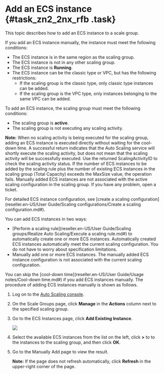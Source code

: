 # Add an ECS instance {#task_zn2_2nx_rfb .task}

This topic describes how to add an ECS instance to a scale group.

If you add an ECS instance manually, the instance must meet the following conditions:

-   The ECS instance is in the same region as the scaling group.
-   The ECS instance is not in any other scaling group.
-   The ECS instance is **Running**.
-   The ECS instance can be the classic type or VPC, but has the following restrictions:
    -   If the scaling group is the classic type, only classic type instances can be added.
    -   If the scaling group is the VPC type, only instances belonging to the same VPC can be added.

To add an ECS instance, the scaling group must meet the following conditions:

-   The scaling group is **active**.
-   The scaling group is not executing any scaling activity.

**Note:** When no scaling activity is being executed for the scaling group, adding an ECS instance is executed directly without waiting for the cool-down time. A successful return indicates that the Auto Scaling service will shortly execute the scaling activity, but does not mean that the scaling activity will be successfully executed. Use the returned ScalingActivityID to check the scaling activity status. If the number of ECS instances to be added by the scaling rule plus the number of existing ECS instances in the scaling group \(Total Capacity\) exceeds the MaxSize value, the operation fails. Manually added ECS instances are not associated with the active scaling configuration in the scaling group. If you have any problem, open a ticket.

For detailed ECS instance configuration, see [create a scaling configuration](reseller.en-US/User Guide/Scaling configurations/Create a scaling configuration.md#).

You can add ECS instances in two ways:

-   [Perform a scaling rule](reseller.en-US/User Guide/Scaling groups/Realize Auto Scaling/Execute a scaling rule.md#) to automatically create one or more ECS instances. Automatically created ECS instances automatically meet the current scaling configuration. You do not have to worry about specification limitations.
-   Manually add one or more ECS instances. The manually added ECS instance configuration is not associated with the current scaling configuration.

You can skip the [cool-down time](reseller.en-US/User Guide/Usage notes/Cool-down time.md#) if you add ECS instances manually. The procedure of adding ECS instances manually is shown as follows.

1.  Log on to the [Auto Scaling console](https://partners-intl.console.aliyun.com/#/ess). 
2.   On the Scale Groups page, click **Manage** in the **Actions** column next to the specified scaling group. 
3.  Go to the ECS Instances page, click **Add Existing Instance**. 

    ![](http://static-aliyun-doc.oss-cn-hangzhou.aliyuncs.com/assets/img/40594/154227328232047_en-US.png)

4.   Select the available ECS instances from the list on the left, click **\>** to to the instances to the scaling group, and then click **OK**. 
5.  Go to the Manually Add page to view the result. 

    **Note:** If the page does not refresh automatically, click **Refresh** in the upper-right corner of the page.


